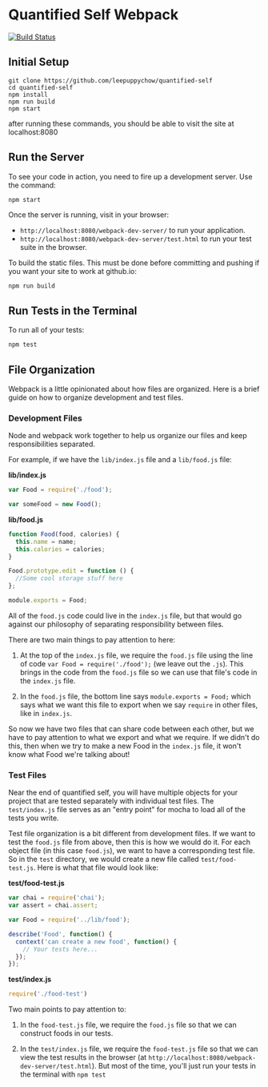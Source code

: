 # Quantified Self Webpack

[![Build Status](https://travis-ci.org/leepuppychow/quantified-self.svg?branch=master)](https://travis-ci.org/leepuppychow/quantified-self)

## Initial Setup
```shell
git clone https://github.com/leepuppychow/quantified-self
cd quantified-self
npm install
npm run build
npm start
```
after running these commands, you should be able to visit the site at localhost:8080

## Run the Server

To see your code in action, you need to fire up a development server. Use the command:

```shell
npm start
```

Once the server is running, visit in your browser:

* `http://localhost:8080/webpack-dev-server/` to run your application.
* `http://localhost:8080/webpack-dev-server/test.html` to run your test suite in the browser.

To build the static files. This must be done before committing and pushing if you want your site to work at github.io:

```js
npm run build
```

## Run Tests in the Terminal

To run all of your tests:

```js
npm test
```

## File Organization

Webpack is a little opinionated about how files are organized. Here is a brief guide on how to organize development and test files.

### Development Files

Node and webpack work together to help us organize our files and keep responsibilities separated.

For example, if we have the `lib/index.js` file and a `lib/food.js` file:

**lib/index.js**

```javascript
var Food = require('./food');

var someFood = new Food();
```

**lib/food.js**

```javascript
function Food(food, calories) {
  this.name = name;
  this.calories = calories;
}

Food.prototype.edit = function () {
  //Some cool storage stuff here
};

module.exports = Food;
```

All of the `food.js` code could live in the `index.js` file, but that would go against our philosophy of separating responsibility between files.

There are two main things to pay attention to here:

1. At the top of the `index.js` file, we require the `food.js` file using the line of code `var Food = require('./food');` (we leave out the `.js`). This brings in the code from the `food.js` file so we can use that file's code in the `index.js` file.

2. In the `food.js` file, the bottom line says `module.exports = Food;` which says what we want this file to export when we say `require` in other files, like in `index.js`.

So now we have two files that can share code between each other, but we have to pay attention to what we export and what we require. If we didn't do this, then when we try to make a new Food in the `index.js` file, it won't know what Food we're talking about!

### Test Files

Near the end of quantified self, you will have multiple objects for your project that are tested separately with individual test files. The `test/index.js` file serves as an "entry point" for mocha to load all of the tests you write.

Test file organization is a bit different from development files. If we want to test the `food.js` file from above, then this is how we would do it. For each object file (in this case `food.js`), we want to have a corresponding test file. So in the `test` directory, we would create a new file called `test/food-test.js`. Here is what that file would look like:

**test/food-test.js**

```javascript
var chai = require('chai');
var assert = chai.assert;

var Food = require('../lib/food');

describe('Food', function() {
  context('can create a new food', function() {
    // Your tests here...  
  });  
});
```

**test/index.js**

```javascript
require('./food-test')
```

Two main points to pay attention to:

1. In the `food-test.js` file, we require the `food.js` file so that we can construct foods in our tests.

2. In the `test/index.js` file, we require the `food-test.js` file so that we can view the test results in the browser (at `http://localhost:8080/webpack-dev-server/test.html`). But most of the time, you'll just run your tests in the terminal with `npm test`
